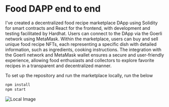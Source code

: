 # Food DAPP end to end

I've created a decentralized food recipe marketplace DApp using Solidity for smart contracts and React for the frontend, with development and testing facilitated by Hardhat. Users can connect to the DApp via the Goerli network using MetaMask. Within the marketplace, users can buy and  sell unique food recipe NFTs, each representing a specific dish with detailed information, such as ingredients, cooking instructions. The integration with the Goerli network and MetaMask wallet ensures a secure and user-friendly experience, allowing food enthusiasts and collectors to explore favorite recipes in a transparent and decentralized manner. 

To set up the repository and run the marketplace locally, run the below
```bash
npm install
npm start
```
![Local Image](![image](image.png))


